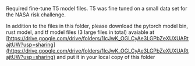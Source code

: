 Required fine-tune T5 model files. T5 was fine tuned on a small data set for the NASA risk challenge.

In addition to the files in this folder, please download the pytorch model bin, rust model, and tf model files (3 large files in total) avaiable at [https://drive.google.com/drive/folders/1IcJwK_OGLCyAe3LGPbZeXUXUARtajtUW?usp=sharing](https://drive.google.com/drive/folders/1IcJwK_OGLCyAe3LGPbZeXUXUARtajtUW?usp=sharing) and put it in your local copy of this folder
